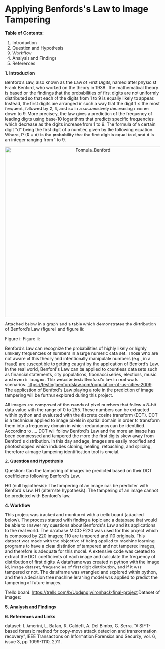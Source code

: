 # **Applying Benfords's Law to Image Tampering**

**Table of Contents:** 
1. Introduction
2. Question and Hypothesis
3. Workflow
4. Analysis and Findings
5. References

**1. Introduction**

Benford’s Law, also known as the Law of First Digits, named after physicist Frank Benford, who worked on the theory in 1938. The mathematical theory is based on the findings that the probabilities of first digits are not uniformly distributed so that each of the digits from 1 to 9 is equally likely to appear. Instead, the first digits are arranged in such a way that the digit 1 is the most frequent, followed by 2, 3, and so in a successively decreasing manner down to 9. More precisely, the law gives a prediction of the frequency of leading digits using base-10 logarithms that predicts specific frequencies which decrease as the digits increase from 1 to 9. The formula of a certain digit "d" being the first digit of a number, given by the following equation. Where, P (D = d) is the probability that the first digit is equal to d, and d is an integer ranging from 1 to 9. 

<div style="text-align:center"><img width="555" alt="Formula_Benford" src="https://user-images.githubusercontent.com/83591280/126907220-af2953b7-5261-47d3-bcb1-a505c866e818.png"></div>

Attached below in a graph and a table which demonstrates the distribution of Benford's Law (figure i and figure ii):

Figure i: 
Figure ii:

Benford’s Law can recognize the probabilities of highly likely or highly unlikely frequencies of numbers in a large numeric data set. Those who are not aware of this theory and intentionally manipulate numbers (e.g., in a fraud) are susceptible to getting caught by the application of Benford’s Law. In the real world, Benford's Law can be applied to countless data sets such as financial statements, city populations, fibonacci series, elections, music and even in images. This website tests Benford's law in real world scenarios. https://testingbenfordslaw.com/population-of-us-cities-2009. The application of Benford's Law playing a role in the prediction of image tampering will be furthur explored during this project.

All images are composed of thousands of pixel numbers that follow a 8-bit data value with the range of 0 to 255. These numbers can be extracted within python and evaluated with the discrete cosine transform (DCT). DCT is a technique applied to image pixels in spatial domain in order to transform them into a frequency domain in which redundancy can be identified. According to ..., DCT will follow Benford's Law and the more an image has been compressed and tampered the more the first digits skew away from Benford's distribution. In this day and age, images are easily modified and photoshopped which includes cloning, healing, retouching, and splicing, therefore a image tampering identification tool is crucial.

**2. Question and Hypothesis**

Question: Can the tampering of images be predicted based on their DCT coefficients following Benford's Law. 

H0 (null hypothesis): The tampering of an image can be predicted with Benford's law. 
H1 (alternate hypothesis): The tampering of an image cannot be predicted with Benford's law. 

**4. Workflow**

This project was tracked and monitored with a trello board (attached below). The process started with finding a topic and a database that would be able to answer my questions about Benfords's Law and its applications to the real world. The database MICC-F220 was used for this project which is composed by 220 images; 110 are tampered and 110 originals. This dataset was made with the objective of being applied to machine learning programs to have a clear distintion of tampered and not tampered images, and therefore is adequate for this model. A extensive code was created to extract the DCT coefficients of each image and calculate the frequency of distribution of first digits. A dataframe was created in python with the image id, image dataset, frequencies of first digit distribution, and if it was tampered or not. The dataframe was wrangled and explored within python, and then a decision tree machine leraning model was applied to predict the tampering of future images. 

Trello board: https://trello.com/b/UodgngIy/ironhack-final-project
Dataset of images: 

**5. Analysis and Findings**



**6. References and Links**

dataset:  I. Amerini, L. Ballan, R. Caldelli, A. Del Bimbo, G. Serra. “A SIFT-based forensic method for copy-move attack detection and transformation recovery”, IEEE Transactions on Information Forensics and Security, vol. 6, issue 3, pp. 1099-1110, 2011. 

